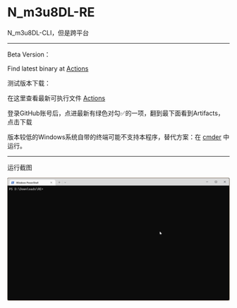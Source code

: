 # N_m3u8DL-RE
N_m3u8DL-CLI，但是跨平台

---
Beta Version：

Find latest binary at [Actions](https://github.com/nilaoda/N_m3u8DL-RE/actions)

测试版本下载：

在这里查看最新可执行文件 [Actions](https://github.com/nilaoda/N_m3u8DL-RE/actions)

登录GitHub账号后，点进最新有绿色对勾✅的一项，翻到最下面看到Artifacts，点击下载

版本较低的Windows系统自带的终端可能不支持本程序，替代方案：在 [cmder](https://github.com/cmderdev/cmder) 中运行。

---

运行截图

![RE1](img/RE.gif)